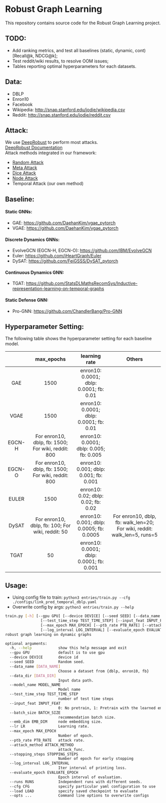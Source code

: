 # Robust Graph Learning  
This repository contains source code for the Robust Graph Learning project.

## TODO:

* Add ranking metrics, and test all baselines (static, dynamic, cont) [Recall@k, NDCG@k];
* Test reddit/wiki results, to resolve OOM issues;
* Tables reporting optimal hyperparameters for each datasets.

## Data:

- DBLP
- Enron10
- Facebook
- Wikipedia: http://snap.stanford.edu/jodie/wikipedia.csv
- Reddit: http://snap.stanford.edu/jodie/reddit.csv

## Attack:
We use [DeepRobust](https://github.com/DSE-MSU/DeepRobust) to perform most attacks.  
[DeepRobust Documentation](https://deeprobust.readthedocs.io/en/latest/)  
Attack methods integrated in our framework:  
- [Random Attack](https://deeprobust.readthedocs.io/en/latest/source/deeprobust.graph.global_attack.html#module-deeprobust.graph.global_attack.random_attack)
- [Meta Attack](https://deeprobust.readthedocs.io/en/latest/source/deeprobust.graph.global_attack.html#module-deeprobust.graph.global_attack.mettack)
- [Dice Attack](https://deeprobust.readthedocs.io/en/latest/source/deeprobust.graph.global_attack.html#module-deeprobust.graph.global_attack.dice)
- [Node Attack](https://deeprobust.readthedocs.io/en/latest/graph/node_embedding.html?highlight=node%20attack#node-embedding-attack)
- Temporal Attack (our own method)

## Baseline:

#### Static GNNs:

- GAE: https://github.com/DaehanKim/vgae_pytorch
- VGAE: https://github.com/DaehanKim/vgae_pytorch

#### Discrete Dynamics GNNs:

- EvolveGCN (EGCN-H, EGCN-O): https://github.com/IBM/EvolveGCN
- Euler: https://github.com/iHeartGraph/Euler
- DySAT: https://github.com/FeiGSSS/DySAT_pytorch

#### Continuous Dynamics GNN:

- TGAT: https://github.com/StatsDLMathsRecomSys/Inductive-representation-learning-on-temporal-graphs

#### Static Defense GNN:

- Pro-GNN: https://github.com/ChandlerBang/Pro-GNN

## Hyperparameter Setting:

The following table shows the hyperparameter setting for each baseline model. 

|        |                     max_epochs                     |               learning rate              |                                  Others                                  |
|:------:|:--------------------------------------------------:|:----------------------------------------:|:------------------------------------------------------------------------:|
|   GAE  |                        1500                        |  enron10: 0.0001; dblp: 0.0001; fb: 0.01 |                                                                          |
|  VGAE  |                        1500                        |  enron10: 0.0001; dblp: 0.0001; fb: 0.01 |                                                                          |
| EGCN-H | For enron10, dblp, fb: 1500; For wiki, reddit: 800 |  enron10: 0.0001; dblp: 0.005; fb: 0.005 |                                                                          |
| EGCN-O | For enron10, dblp, fb: 1500; For wiki, reddit: 800 |  enron10: 0.001; dblp: 0.001; fb: 0.001  |                                                                          |
|  EULER |                        1500                        |    enron10: 0.02; dblp: 0.02; fb: 0.02   |                                                                          |
|  DySAT |  For enron10, dblp, fb: 100; For wiki, reddit: 50  | enron10: 0.001; dblp: 0.0005; fb: 0.0005 | For enron10, dblp, fb: walk_len=20; For wiki, reddit: walk_len=5, runs=5 |
|  TGAT  |                         50                         | enron10: 0.0001; dblp: 0.0001; fb: 0.001 |                                                                          |

## Usage:

* Using config file to train: `python3 entries/train.py --cfg ./configs/link_pred_temporal_dblp.yaml`
* Overwrite config by args: `python3 entries/train.py --help`
```bash
train.py [-h] [--gpu GPU] [--device DEVICE] [--seed SEED] [--data_name [DATA_NAME]] [--data_dir [DATA_DIR]]     [--model_name MODEL_NAME]
                [--test_time_step TEST_TIME_STEP] [--input_feat INPUT_FEAT] [--batch_size BATCH_SIZE] [--emb_dim EMB_DIM] [--lr LR]
                [--max_epoch MAX_EPOCH] [--ptb_rate PTB_RATE] [--attack_method ATTACK_METHOD] [--stopping_steps STOPPING_STEPS]
                [--log_interval LOG_INTERVAL] [--evaluate_epoch EVALUATE_EPOCH] [--runs RUNS] [--cfg CFG] [--load LOAD] [--opts ...]
robust graph learning on dynamic graphs

optional arguments:
  -h, --help            show this help message and exit
  --gpu GPU             default is to use gpu
  --device DEVICE       device id
  --seed SEED           Random seed.
  --data_name [DATA_NAME]
                        Choose a dataset from {dblp, enron10, fb}
  --data_dir [DATA_DIR]
                        Input data path.
  --model_name MODEL_NAME
                        Model name
  --test_time_step TEST_TIME_STEP
                        number of test time steps
  --input_feat INPUT_FEAT
                        0: No pretrain, 1: Pretrain with the learned embeddings, 2: Pretrain with BERT.
  --batch_size BATCH_SIZE
                        recommendation batch size.
  --emb_dim EMB_DIM     node embedding size.
  --lr LR               Learning rate.
  --max_epoch MAX_EPOCH
                        Number of epoch.
  --ptb_rate PTB_RATE   attack rate.
  --attack_method ATTACK_METHOD
                        attack_func.
  --stopping_steps STOPPING_STEPS
                        Number of epoch for early stopping
  --log_interval LOG_INTERVAL
                        Iter interval of printing loss.
  --evaluate_epoch EVALUATE_EPOCH
                        Epoch interval of evaluation.
  --runs RUNS           Independent runs with different seeds.
  --cfg CFG             specify particular yaml configuration to use
  --load LOAD           specify saved checkpoint to evaluate
  --opts ...            Command line options to overwrite configs
```

